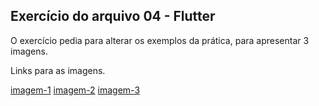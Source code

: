 ## Exercício do arquivo 04 - Flutter

O exercício pedia para alterar os exemplos da prática, para apresentar 3 imagens.

Links para as imagens.

[imagem-1](https://picsum.photos/250?image=10)
[imagem-2](https://picsum.photos/250?image=25)
[imagem-3](https://picsum.photos/250?image=15)
